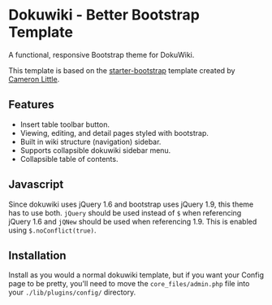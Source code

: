 # Dokuwiki - Better Bootstrap Template

A functional, responsive Bootstrap theme for DokuWiki.

This template is based on the [starter-bootstrap](https://github.com/wwu-housing/starter-bootstrap) template created by [Cameron Little](https://github.com/apexskier).

## Features

  * Insert table toolbar button.
  * Viewing, editing, and detail pages styled with bootstrap.
  * Built in wiki structure (navigation) sidebar.
  * Supports collapsible dokuwiki sidebar menu.
  * Collapsible table of contents.

## Javascript

Since dokuwiki uses jQuery 1.6 and bootstrap uses jQuery 1.9, this theme has to use both. ``jQuery`` should be used
instead of ``$`` when referencing jQuery 1.6 and ``jQNew`` should be used when referencing 1.9. This is enabled using
``$.noConflict(true)``.

## Installation

Install as you would a normal dokuwiki template, but if you want your Config page to be pretty, you'll need to move the `core_files/admin.php` file into your `./lib/plugins/config/` directory.